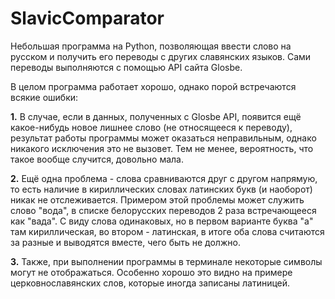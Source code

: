 # SlavicComparator
Небольшая программа на Python, позволяющая ввести слово на русском и получить его переводы с других славянских языков. Сами переводы выполняются с помощью API сайта Glosbe.

В целом программа работает хорошо, однако порой встречаются всякие ошибки:

**1.** В случае, если в данных, полученных c Glosbe API, появится ещё какое-нибудь новое лишнее слово (не относящееся к переводу), результат работы программы может оказаться неправильным, однако никакого исключения это не вызовет. Тем не менее, вероятность, что такое вообще случится, довольно мала.

**2.** Ещё одна проблема - слова сравниваются друг с другом напрямую, то есть наличие в кириллических словах латинских букв (и наоборот) никак не отслеживается. Примером этой проблемы может служить слово "вода", в списке белорусских переводов 2 раза встречающееся как "вада". С виду слова одинаковых, но в первом варианте буква "а" там кириллическая, во втором - латинская, в итоге оба слова считаются за разные и выводятся вместе, чего быть не должно.

**3.** Также, при выполнении программы в терминале некоторые символы могут не отображаться. Особенно хорошо это видно на примере церковнославянских слов, которые иногда записаны латиницей.
